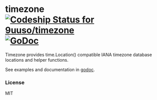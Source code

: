 timezone [![Codeship Status for 9uuso/timezone](https://img.shields.io/codeship/d6c1ddd0-16a3-0132-5f85-2e35c05e22b1/master.svg)](https://codeship.com/projects/90039) [![GoDoc](https://godoc.org/github.com/9uuso/timezone?status.svg)](https://godoc.org/github.com/9uuso/timezone)
=======

Timezone provides time.Location() compatible IANA timezone database locations and helper functions.

See examples and documentation in [godoc](https://godoc.org/github.com/9uuso/timezone).

### License

MIT
